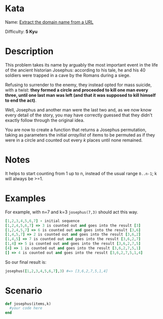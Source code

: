 # Kata
Name: [Extract the domain name from a URL](https://www.codewars.com/kata/extract-the-domain-name-from-a-url-1)

Difficulty: **5 Kyu**

# Description
This problem takes its name by arguably the most important event in the life of the ancient historian Josephus: according to his tale, he and his 40 soldiers were trapped in a cave by the Romans during a siege.

Refusing to surrender to the enemy, they instead opted for mass suicide, with a twist: **they formed a circle and proceeded to kill one man every three, until one last man was left (and that it was supposed to kill himself to end the act)**.

Well, Josephus and another man were the last two and, as we now know every detail of the story, you may have correctly guessed that they didn't exactly follow through the original idea.

You are now to create a function that returns a Josephus permutation, taking as parameters the initial *array/list* of items to be permuted as if they were in a circle and counted out every *k* places until none remained.

# Notes
It helps to start counting from 1 up to n, instead of the usual range `0..n-1`; k will always be >=1.

# Examples
For example, with n=7 and k=3 `josephus(7,3)` should act this way.

```ruby
[1,2,3,4,5,6,7] - initial sequence
[1,2,4,5,6,7] => 3 is counted out and goes into the result [3]
[1,2,4,5,7] => 6 is counted out and goes into the result [3,6]
[1,4,5,7] => 2 is counted out and goes into the result [3,6,2]
[1,4,5] => 7 is counted out and goes into the result [3,6,2,7]
[1,4] => 5 is counted out and goes into the result [3,6,2,7,5]
[4] => 1 is counted out and goes into the result [3,6,2,7,5,1]
[] => 4 is counted out and goes into the result [3,6,2,7,5,1,4]
```

So our final result is:

```ruby
josephus([1,2,3,4,5,6,7],3) #=> [3,6,2,7,5,1,4]
```

# Scenario
```ruby
def josephus(items,k)
  #your code here
end
```